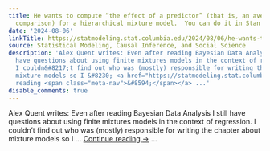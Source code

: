 ```yaml
---
title: He wants to compute “the effect of a predictor” (that is, an average predictive
  comparison) for a hierarchical mixture model.  You can do it in Stan!
date: '2024-08-06'
linkTitle: https://statmodeling.stat.columbia.edu/2024/08/06/he-wants-to-compute-the-effect-of-a-predictor-that-is-an-average-predictive-comparison-for-a-hierarchical-mixture-model-you-can-do-it-in-stan/
source: Statistical Modeling, Causal Inference, and Social Science
description: 'Alex Quent writes: Even after reading Bayesian Data Analysis I still
  have questions about using finite mixtures models in the context of regression.
  I couldn&#8217;t find out who was (mostly) responsible for writing the chapter about
  mixture models so I &#8230; <a href="https://statmodeling.stat.columbia.edu/2024/08/06/he-wants-to-compute-the-effect-of-a-predictor-that-is-an-average-predictive-comparison-for-a-hierarchical-mixture-model-you-can-do-it-in-stan/">Continue
  reading <span class="meta-nav">&#8594;</span></a> ...'
disable_comments: true
---
```

Alex Quent writes: Even after reading Bayesian Data Analysis I still have questions about using finite mixtures models in the context of regression. I couldn&#8217;t find out who was (mostly) responsible for writing the chapter about mixture models so I &#8230; <a href="https://statmodeling.stat.columbia.edu/2024/08/06/he-wants-to-compute-the-effect-of-a-predictor-that-is-an-average-predictive-comparison-for-a-hierarchical-mixture-model-you-can-do-it-in-stan/">Continue reading <span class="meta-nav">&#8594;</span></a> ...